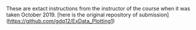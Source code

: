 These are extact instructions from the instructor of the course when it was taken October 2019. [here is the original repository of submission] (https://github.com/gdq12/ExData_Plotting1)
